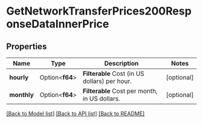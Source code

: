 # GetNetworkTransferPrices200ResponseDataInnerPrice

## Properties

Name | Type | Description | Notes
------------ | ------------- | ------------- | -------------
**hourly** | Option<**f64**> | __Filterable__ Cost (in US dollars) per hour. | [optional]
**monthly** | Option<**f64**> | __Filterable__ Cost per month, in US dollars. | [optional]

[[Back to Model list]](../README.md#documentation-for-models) [[Back to API list]](../README.md#documentation-for-api-endpoints) [[Back to README]](../README.md)


